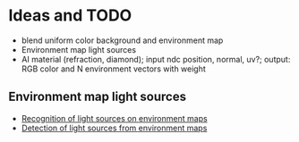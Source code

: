 # Ideas and TODO

- blend uniform color background and environment map
- Environment map light sources
- AI material (refraction, diamond); input ndc position, normal, uv?; output: RGB color and N environment vectors with weight

## Environment map light sources

- [Recognition of light sources on environment maps](https://sudonull.com/post/25920-Recognition-of-light-sources-on-environment-maps)
- [Detection of light sources from environment maps](http://alinloghin.com/articles/env_lights.html)
